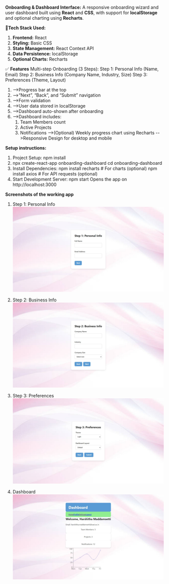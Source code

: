 **Onboarding & Dashboard Interface:**
A responsive onboarding wizard and user dashboard built using **React** and **CSS**, with support for **localStorage** and optional charting using **Recharts**.

🚀**Tech Stack Used:**
1) **Frontend:** React
2) **Styling:** Basic CSS
3) **State Management:** React Context API
4) **Data Persistence:** localStorage
5) **Optional Charts:** Recharts

✅ **Features**
Multi-step Onboarding (3 Steps):
Step 1: Personal Info (Name, Email)
Step 2: Business Info (Company Name, Industry, Size)
Step 3: Preferences (Theme, Layout)
1) -->Progress bar at the top
2) -->“Next”, “Back”, and “Submit” navigation
3) -->Form validation
4) -->User data stored in localStorage
5) -->Dashboard auto-shown after onboarding
6) -->Dashboard includes:
   1) Team Members count
   2) Active Projects
   3) Notifications
-->(Optional) Weekly progress chart using Recharts
-->Responsive Design for desktop and mobile

**Setup instructions:**
1) Project Setup:
       npm install  
2) npx create-react-app onboarding-dashboard
   cd onboarding-dashboard
3) Install Dependencies:
       npm install recharts  # For charts (optional)
       npm install axios   # For API requests (optional)
4)  Start Development Server:
      npm start
      Opens the app on http://localhost:3000



**Screenshots of the working app**
1) Step 1: Personal Info 
![Step 1](https://github.com/Maddamsettiharshitha/Onboarding-Dashboard-Interface/blob/main/public/screenshots/step1.jpeg?raw=true)

2) Step 2: Business Info
![Step 1](https://github.com/Maddamsettiharshitha/Onboarding-Dashboard-Interface/blob/main/public/screenshots/step2.jpeg?raw=true)

3) Step 3: Preferences
![Step 3](https://github.com/Maddamsettiharshitha/Onboarding-Dashboard-Interface/blob/main/public/screenshots/step3.jpeg?raw=true)

4) Dashboard
![Step 4](https://github.com/Maddamsettiharshitha/Onboarding-Dashboard-Interface/blob/main/public/screenshots/Dashboard.jpeg?raw=true)
  



     

